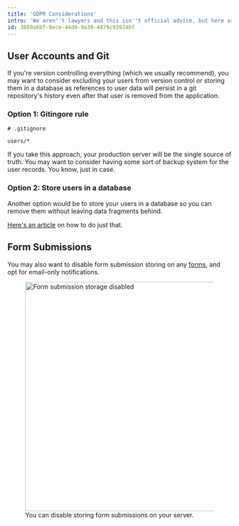```yaml
---
title: 'GDPR Considerations'
intro: 'We aren''t lawyers and this isn''t official advice, but here are some things to consider if you need to comply with [GDPR](https://en.wikipedia.org/wiki/General_Data_Protection_Regulation).'
id: 3859a6bf-8ece-44d0-9a30-4879c93924bf
---
```

## User Accounts and Git

If you're version controlling everything (which we usually recommend), you may want to consider excluding your users from version control or storing them in a database as references to user data will persist in a git repository's history even after that user is removed from the application.

### Option 1: Gitingore rule

```git
# .gitignore

users/*
```

If you take this approach, your production server will be the single source of truth. You may want to consider having some sort of backup system for the user records. You know, just in case.

### Option 2: Store users in a database

Another option would be to store your users in a database so you can remove them without leaving data fragments behind.

[Here's an article](knowledge-base/storing-users-in-a-database) on how to do just that.


## Form Submissions

You may also want to disable form submission storing on any [forms](/forms), and opt for email-only notifications.

<figure>
    <img src="/img/knowledge-base/form-disable-store-submissions.png" alt="Form submission storage disabled" width="516">
    <figcaption>You can disable storing form submissions on your server.</figcaption>
</figure>

